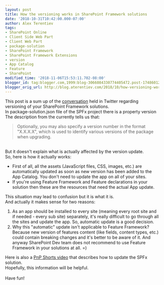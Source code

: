 ```yaml
---
layout: post
title: How the versioning works in SharePoint Framework solutions
date: '2018-10-31T10:42:00.000-07:00'
author: Alex Terentiev
tags:
- SharePoint Online
- Client Side Web Part
- Client Web Part
- package-solution
- SharePoint Framework
- SharePoint Framework Extensions
- version
- App Catalog
- Feature
- SharePoint
modified_time: '2018-11-06T15:53:11.702-08:00'
blogger_id: tag:blogger.com,1999:blog-3066084330774405472.post-1748601231724872158
blogger_orig_url: http://blog.aterentiev.com/2018/10/how-versioning-works-in-sharepoint.html
---
```


This post is a sum up of the <a target="_blank" href="https://twitter.com/alexaterentiev/status/1057389388588441600">conversation</a> held in Twitter regarding versioning of your SharePoint Framework solutions.<br />In <span class="style">package-solution.json</span> file of the SPFx project there is a property <span class="code">version</span><br />The description from the <a target="_blank" href="https://docs.microsoft.com/en-us/sharepoint/dev/spfx/web-parts/basics/notes-on-solution-packaging"></a> currently tells us that:<br /><blockquote>Optionally, you may also specify a version number in the format "X.X.X.X", which is used to identify various versions of the package when upgrading. </blockquote><br />But it doesn't explain what is actually affected by the version update.<br />So, here is how it actually works:<br /><ul><li>First of all, all the assets (JavaScript files, CSS, images, etc.) are automatically updated as soon as new version has been added to the App Catalog. You don't need to update the app on all of your sites. </li><li>If you're using Feature Framework and Feature declarations in your solution then these are the resources that need the actual App update. </li></ul>This situation may lead to confusion but it is what it is.<br />And actually it makes sense for two reasons: <ol><li>As an app should be installed to every site (meaning every root site and if needed - every sub site) separately, it's really difficult to go through all the sites and update the app. So, automatic update is a good decision.</li><li>Why this "automatic" update isn't applicable to Feature Framework? Because new version of features content (like fields, content types, etc.) could contain breaking changes and it's better to be aware of it. And anyway SharePoint Dev team does not recommend to use Feature Framework in your solutions at all. =)</li></ol>Here is also a <a href="https://youtu.be/dxD0lgYUCI4" target="_blank">PnP Shorts video</a> that describes how to update the SPFx solution.<br />Hopefully, this information will be helpful.<br /><br />Have fun!  